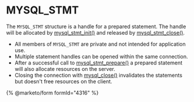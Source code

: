 # MYSQL\_STMT

The `MYSQL_STMT` structure is a handle for a prepared statement. The handle will be allocated by [mysql\_stmt\_init()](../mysql_stmt_init.md) and released by [mysql\_stmt\_close()](../mysql_stmt_close.md).

* All members of `MYSQL_STMT` are private and not intended for application use.
* Multiple statement handles can be opened within the same connection.
* After a successful call to [mysql\_stmt\_prepare()](../mysql_stmt_prepare.md) a prepared statement will also allocate resources on the server.
* Closing the connection with [mysql\_close()](../../api-functions/mysql_close.md) invalidates the statements but doesn't free resources on the client.


{% @marketo/form formId="4316" %}
